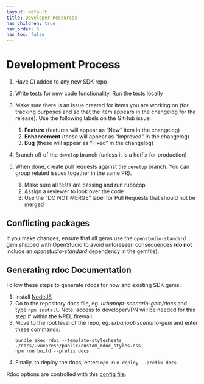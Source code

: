 ```yaml
---
layout: default
title: Developer Resources
has_children: true
nav_order: 6
has_toc: false
---
```


# Development Process
1. Have CI added to any new SDK repo
1. Write tests for new code functionality. Run the tests locally
1. Make sure there is an issue created for items you are working on (for tracking purposes and so that the item appears in the changelog for the release). Use the following labels on the GitHub issue:
	1. **Feature** (features will appear as “New” item in the changelog)
	1. **Enhancement** (these will appear as “Improved" in the changelog)
	1. **Bug** (these will appear as “Fixed” in the changelog)

1. Branch off of the `develop` branch (unless it is a hotfix for production) 
1. When done, create pull requests against the `develop` branch. You can group related issues together in the same PR).  
	1. Make sure all tests are passing and run rubocop
	1. Assign a reviewer to look over the code
	1. Use the “DO NOT MERGE” label for Pull Requests that should not be merged

## Conflicting packages

If you make changes, ensure that all gems use the  `openstudio-standard` gem shipped with OpenStudio to avoid unforeseen consequences (**do not** include an _openstudio-standard_ dependency in the gemfile).


## Generating rdoc Documentation
Follow these steps to generate rdocs for now and existing SDK gems:
1. Install [NodeJS](https://nodejs.org/en/)
1. Go to the repository docs file, eg. _urbanopt-scenario-gem/docs_ and type `npm install`. Note: access to developerVPN will be needed for this step if within the NREL firewall.
1. Move to the root level of the repo, eg. _urbanopt-scenario-gem_ and enter these commands:
	```
    bundle exec rdoc --template-stylesheets ./docs/.vuepress/public/custom_rdoc_styles.css
    npm run build --prefix docs
    ```
1. Finally, to deploy the docs, enter: `npm run deploy --prefix docs`

Rdoc options are controlled with this [config file](https://github.com/urbanopt/urbanopt-scenario-gem/blob/develop/.rdoc_options).


